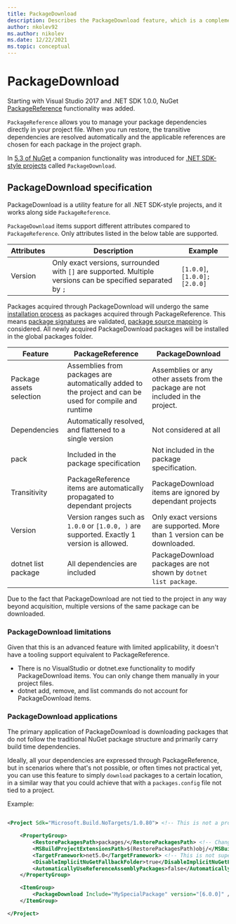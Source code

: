 ```yaml
---
title: PackageDownload
description: Describes the PackageDownload feature, which is a complement to PackageReference.
author: nkolev92
ms.author: nikolev
ms.date: 12/22/2021
ms.topic: conceptual
---
```


# PackageDownload

Starting with Visual Studio 2017 and .NET SDK 1.0.0, NuGet [PackageReference](Package-References-in-Project-Files.md) functionality was added.

`PackageReference` allows you to manage your package dependencies directly in your project file.
When you run restore, the transitive dependencies are resolved automatically and the applicable references are chosen for each package in the project graph.

In [5.3 of NuGet](..\release-notes\NuGet-5.3.md) a companion functionality was introduced for [.NET SDK-style projects](..\resources\check-project-format.md) called `PackageDownload`.

## PackageDownload specification

PackageDownload is a utility feature for all .NET SDK-style projects, and it works along side `PackageReference`.

`PackageDownload` items support different attributes compared to `PackageReference`. Only attributes listed in the below table are supported.

| Attributes | Description | Example |
|------------|-------------|---------|
| Version | Only exact versions, surrounded with `[]` are supported. Multiple versions can be specified separated by `;` | `[1.0.0]`, `[1.0.0];[2.0.0]` |

Packages acquired through PackageDownload will undergo the same [installation process](..\concepts\package-installation-process.md) as packages acquired through PackageReference.
This means [package signatures](installing-signed-packages.md) are validated, [package source mapping](Package-Source-Mapping.md) is considered.
All newly acquired PackageDownload packages will be installed in the global packages folder.

| Feature | PackageReference | PackageDownload |
|-|------------------|-----------------|
| Package assets selection | Assemblies from packages are automatically added to the project and can be used for compile and runtime | Assemblies or any other assets from the package are not included in the project. |
| Dependencies | Automatically resolved, and flattened to a single version | Not considered at all |
| pack | Included in the package specification | Not included in the package specification. |
| Transitivity | PackageReference items are automatically propagated to dependant projects | PackageDownload items are ignored by dependant projects |
| Version | Version ranges such as `1.0.0` or `[1.0.0, )` are supported. Exactly 1 version is allowed. | Only exact versions are supported. More than 1 version can be downloaded. |
| dotnet list package | All dependencies are included | PackageDownload packages are not shown by `dotnet list package`. |

Due to the fact that PackageDownload are not tied to the project in any way beyond acquisition, multiple versions of the same package can be downloaded.

### PackageDownload limitations

Given that this is an advanced feature with limited applicability, it doesn't have a tooling support equivalent to PackageReference.

- There is no VisualStudio or dotnet.exe functionality to modify PackageDownload items. You can only change them manually in your project files.
- dotnet add, remove, and list commands do not account for PackageDownload items.

### PackageDownload applications

The primary application of PackageDownload is downloading packages that do not follow the traditional NuGet package structure and primarily carry build time dependencies.

Ideally, all your dependencies are expressed through PackageReference, but in scenarios where that's not possible, or often times not practical yet, you can use this feature to simply `download` packages to a certain location, in a similar way that you could achieve that with a `packages.config` file not tied to a project. 

Example:

```xml

<Project Sdk="Microsoft.Build.NoTargets/1.0.80"> <!-- This is not a project we want to build. -->

    <PropertyGroup>
        <RestorePackagesPath>packages/</RestorePackagesPath> <!-- Changes the global packages folder-->
        <MSBuildProjectExtensionsPath>$(RestorePackagesPath)obj/</MSBuildProjectExtensionsPath> <!-- It's still PackageReference, so project intermediates are still created. -->
        <TargetFramework>net5.0</TargetFramework> <!-- This is not super relevant, as long as your SDK version supports it. -->
        <DisableImplicitNuGetFallbackFolder>true</DisableImplicitNuGetFallbackFolder> <!-- If a package is resolved to a fallback folder, it may not be downloaded.-->
        <AutomaticallyUseReferenceAssemblyPackages>false</AutomaticallyUseReferenceAssemblyPackages> <!-- We don't want to build this project, so we do not need the reference assemblies for the framework we chose.-->
    </PropertyGroup>

    <ItemGroup>
        <PackageDownload Include="MySpecialPackage" version="[6.0.0]" />
    </ItemGroup>

</Project>
```
